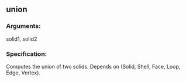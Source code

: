 ## union
### Arguments: 
solid1, solid2
### Specification: 
Computes the union of two solids. Depends on (Solid, Shell, Face, Loop, Edge, Vertex).

